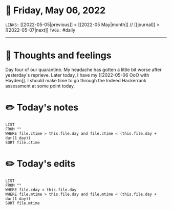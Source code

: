 # 📅 Friday, May 06, 2022
`LINKS:` [[2022-05-05|previous]] < [[2022-05 May|month]] // [[journal]] > [[2022-05-07|next]] 
`TAGS:` #daily

---
# 💭 Thoughts and feelings
Day four of our quarantine. My headache has gotten a little bit worse after yesterday's reprieve. Later today, I have my [[2022-05-06 OoO with Hayden]]. I should make time to go through the Indeed Hackerrank assessment at some point today. 

# ✏️ Today's notes
```dataview
LIST 
FROM ""
WHERE file.ctime > this.file.day and file.ctime < (this.file.day + dur(1 day))
SORT file.ctime
```
# ✏️ Today's edits
```dataview
LIST
FROM ""
WHERE file.cday < this.file.day
WHERE file.mtime > this.file.day and file.mtime < (this.file.day + dur(1 day))
SORT file.mtime
```